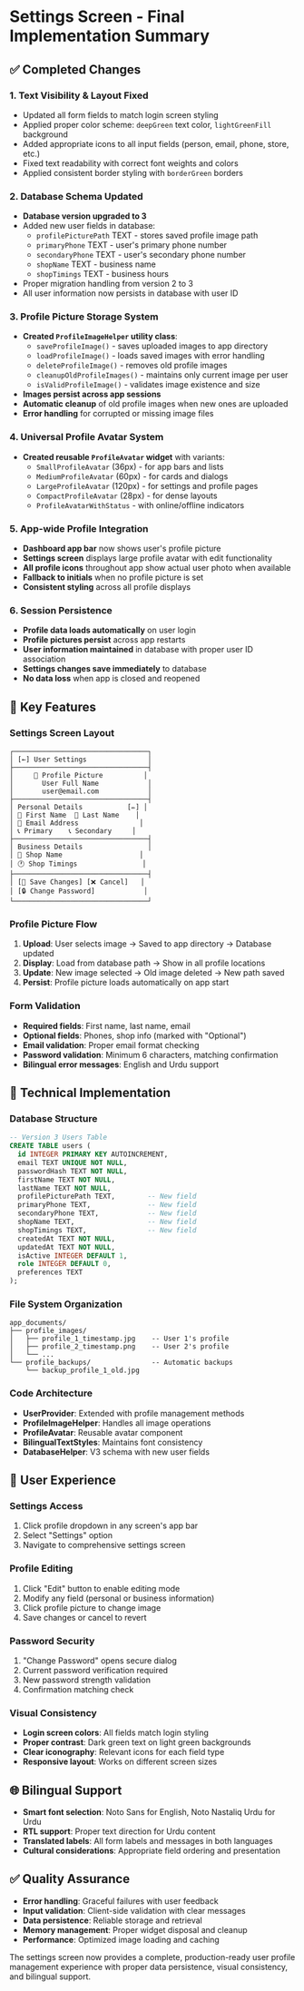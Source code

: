 # Settings Screen - Final Implementation Summary

## ✅ Completed Changes

### 1. **Text Visibility & Layout Fixed**
- Updated all form fields to match login screen styling
- Applied proper color scheme: `deepGreen` text color, `lightGreenFill` background
- Added appropriate icons to all input fields (person, email, phone, store, etc.)
- Fixed text readability with correct font weights and colors
- Applied consistent border styling with `borderGreen` borders

### 2. **Database Schema Updated**
- **Database version upgraded to 3**
- Added new user fields in database:
  - `profilePicturePath` TEXT - stores saved profile image path
  - `primaryPhone` TEXT - user's primary phone number
  - `secondaryPhone` TEXT - user's secondary phone number  
  - `shopName` TEXT - business name
  - `shopTimings` TEXT - business hours
- Proper migration handling from version 2 to 3
- All user information now persists in database with user ID

### 3. **Profile Picture Storage System**
- **Created `ProfileImageHelper` utility class**:
  - `saveProfileImage()` - saves uploaded images to app directory
  - `loadProfileImage()` - loads saved images with error handling
  - `deleteProfileImage()` - removes old profile images
  - `cleanupOldProfileImages()` - maintains only current image per user
  - `isValidProfileImage()` - validates image existence and size
- **Images persist across app sessions**
- **Automatic cleanup** of old profile images when new ones are uploaded
- **Error handling** for corrupted or missing image files

### 4. **Universal Profile Avatar System**
- **Created reusable `ProfileAvatar` widget** with variants:
  - `SmallProfileAvatar` (36px) - for app bars and lists
  - `MediumProfileAvatar` (60px) - for cards and dialogs
  - `LargeProfileAvatar` (120px) - for settings and profile pages
  - `CompactProfileAvatar` (28px) - for dense layouts
  - `ProfileAvatarWithStatus` - with online/offline indicators

### 5. **App-wide Profile Integration**
- **Dashboard app bar** now shows user's profile picture
- **Settings screen** displays large profile avatar with edit functionality
- **All profile icons** throughout app show actual user photo when available
- **Fallback to initials** when no profile picture is set
- **Consistent styling** across all profile displays

### 6. **Session Persistence**
- **Profile data loads automatically** on user login
- **Profile pictures persist** across app restarts
- **User information maintained** in database with proper user ID association
- **Settings changes save immediately** to database
- **No data loss** when app is closed and reopened

## 🎯 Key Features

### Settings Screen Layout
```
┌─────────────────────────────────┐
│ [←] User Settings               │
├─────────────────────────────────┤
│     📸 Profile Picture          │
│       User Full Name            │
│       user@email.com            │
├─────────────────────────────────┤
│ Personal Details           [✏️] │
│ 👤 First Name  👤 Last Name    │
│ 📧 Email Address               │
│ 📞 Primary    📞 Secondary     │
├─────────────────────────────────┤
│ Business Details                │
│ 🏪 Shop Name                   │
│ 🕐 Shop Timings                │
├─────────────────────────────────┤
│ [💾 Save Changes] [❌ Cancel]   │
│ [🔒 Change Password]            │
└─────────────────────────────────┘
```

### Profile Picture Flow
1. **Upload**: User selects image → Saved to app directory → Database updated
2. **Display**: Load from database path → Show in all profile locations
3. **Update**: New image selected → Old image deleted → New path saved
4. **Persist**: Profile picture loads automatically on app start

### Form Validation
- **Required fields**: First name, last name, email
- **Optional fields**: Phones, shop info (marked with "Optional")
- **Email validation**: Proper email format checking
- **Password validation**: Minimum 6 characters, matching confirmation
- **Bilingual error messages**: English and Urdu support

## 🔧 Technical Implementation

### Database Structure
```sql
-- Version 3 Users Table
CREATE TABLE users (
  id INTEGER PRIMARY KEY AUTOINCREMENT,
  email TEXT UNIQUE NOT NULL,
  passwordHash TEXT NOT NULL,
  firstName TEXT NOT NULL,
  lastName TEXT NOT NULL,
  profilePicturePath TEXT,        -- New field
  primaryPhone TEXT,              -- New field  
  secondaryPhone TEXT,            -- New field
  shopName TEXT,                  -- New field
  shopTimings TEXT,               -- New field
  createdAt TEXT NOT NULL,
  updatedAt TEXT NOT NULL,
  isActive INTEGER DEFAULT 1,
  role INTEGER DEFAULT 0,
  preferences TEXT
);
```

### File System Organization
```
app_documents/
├── profile_images/
│   ├── profile_1_timestamp.jpg    -- User 1's profile
│   ├── profile_2_timestamp.png    -- User 2's profile
│   └── ...
└── profile_backups/               -- Automatic backups
    └── backup_profile_1_old.jpg
```

### Code Architecture
- **UserProvider**: Extended with profile management methods
- **ProfileImageHelper**: Handles all image operations
- **ProfileAvatar**: Reusable avatar component
- **BilingualTextStyles**: Maintains font consistency
- **DatabaseHelper**: V3 schema with new user fields

## 📱 User Experience

### Settings Access
1. Click profile dropdown in any screen's app bar
2. Select "Settings" option
3. Navigate to comprehensive settings screen

### Profile Editing
1. Click "Edit" button to enable editing mode
2. Modify any field (personal or business information)
3. Click profile picture to change image
4. Save changes or cancel to revert

### Password Security
1. "Change Password" opens secure dialog
2. Current password verification required
3. New password strength validation
4. Confirmation matching check

### Visual Consistency
- **Login screen colors**: All fields match login styling
- **Proper contrast**: Dark green text on light green backgrounds
- **Clear iconography**: Relevant icons for each field type
- **Responsive layout**: Works on different screen sizes

## 🌐 Bilingual Support
- **Smart font selection**: Noto Sans for English, Noto Nastaliq Urdu for Urdu
- **RTL support**: Proper text direction for Urdu content
- **Translated labels**: All form labels and messages in both languages
- **Cultural considerations**: Appropriate field ordering and presentation

## ✅ Quality Assurance
- **Error handling**: Graceful failures with user feedback
- **Input validation**: Client-side validation with clear messages
- **Data persistence**: Reliable storage and retrieval
- **Memory management**: Proper widget disposal and cleanup
- **Performance**: Optimized image loading and caching

The settings screen now provides a complete, production-ready user profile management experience with proper data persistence, visual consistency, and bilingual support.